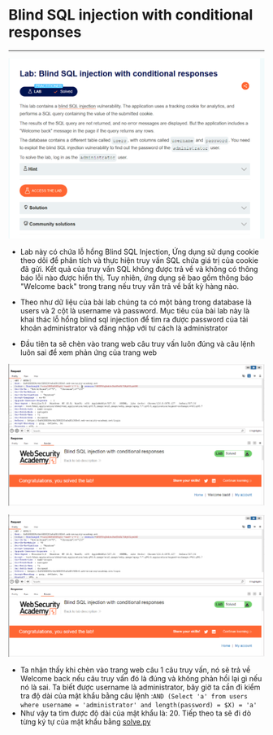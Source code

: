 # Blind SQL injection with conditional responses
***
![](../images/11-1.png)

+ Lab này có chứa lỗ hổng Blind SQL Injection, Ứng dụng sử dụng cookie theo dõi để phân tích và thực hiện truy vấn SQL chứa giá trị của cookie đã gửi. Kết quả của truy vấn SQL không được trả về và không có thông báo lỗi nào được hiển thị. Tuy nhiên, ứng dụng sẽ bao gồm thông báo "Welcome back" trong trang nếu truy vấn trả về bất kỳ hàng nào.

+ Theo như dữ liệu của bài lab chúng ta có một bảng trong database là users và 2 cột là username và password. Mục tiêu của bài lab này là khai thác lỗ hổng blind sql injection để tìm ra được password của tài khoản administrator và đăng nhập với tư cách là administrator

+ Đầu tiên ta sẽ chèn vào trang web câu truy vấn luôn đúng và câu lệnh luôn sai để xem phản ứng của trang web

![](../images/11-2.png)

![](../images/11-3.png)

+ Ta nhận thấy khi chèn vào trang web câu 1 câu truy vấn, nó sẽ trả về Welcome back nếu câu truy vấn đó là đúng và không phản hồi lại gì nếu nó là sai. Ta biết được username là administrator, bây giờ ta cần đi kiểm tra độ dài của mật khẩu bằng câu lệnh :```AND (Select 'a' from users where username = 'administrator' and length(password) = $X) = 'a'```
+ Như vậy ta tìm được độ dài của mật khẩu là: 20. Tiếp theo ta sẽ đi dò từng ký tự của mật khẩu bằng [solve.py](./test.py)